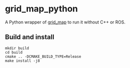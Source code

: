 # grid_map_python

A Python wrapper of [grid_map](https://github.com/ANYbotics/grid_map) to run it without C++ or ROS.

## Build and install 
```
mkdir build
cd build
cmake .. -DCMAKE_BUILD_TYPE=Release
make install -j8
```